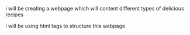 i will be creating a webpage which will content different types of delicious recipes

i will be using html tags to structure this webpage